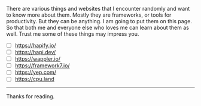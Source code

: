 There are various things and websites that I encounter randomly and want to know more about them. Mostly they are frameworks, or tools for productivity. But they can be anything. I am going to put them on this page. So that both me and everyone else who loves me can learn about them as well. Trust me some of these things may impress you.

- [ ] https://hapify.io/
- [ ] https://hapi.dev/
- [ ] https://wappler.io/
- [ ] https://framework7.io/
- [ ] https://yep.com/
- [ ] https://cpu.land
---
Thanks for reading.